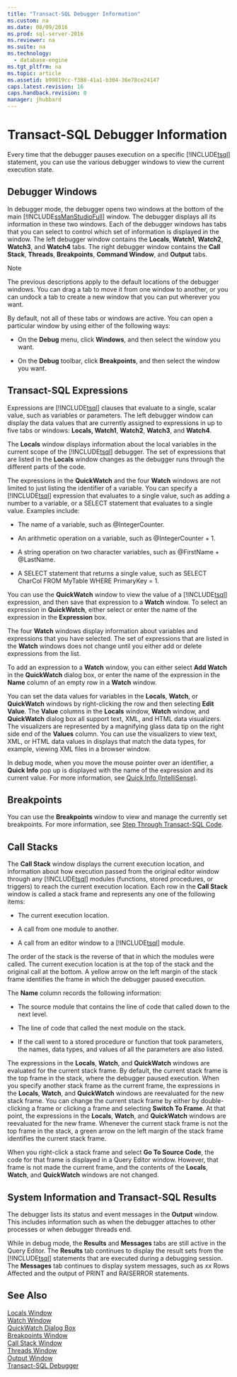 ```yaml
---
title: "Transact-SQL Debugger Information"
ms.custom: na
ms.date: 08/09/2016
ms.prod: sql-server-2016
ms.reviewer: na
ms.suite: na
ms.technology: 
  - database-engine
ms.tgt_pltfrm: na
ms.topic: article
ms.assetid: b99819cc-f388-41a1-b304-36e78ce24147
caps.latest.revision: 16
caps.handback.revision: 0
manager: jhubbard
---
```

# Transact-SQL Debugger Information
Every time that the debugger pauses execution on a specific [!INCLUDE[tsql](../../Topics/TopicNameContainA/tokens/tsql_md.md)] statement, you can use the various debugger windows to view the current execution state.  
  
## Debugger Windows  
 In debugger mode, the debugger opens two windows at the bottom of the main [!INCLUDE[ssManStudioFull](../../Topics/TopicNameContainA/tokens/ssManStudioFull_md.md)] window. The debugger displays all its information in these two windows. Each of the debugger windows has tabs that you can select to control which set of information is displayed in the window. The left debugger window contains the **Locals**, **Watch1**, **Watch2**, **Watch3**, and **Watch4** tabs. The right debugger window contains the **Call Stack**, **Threads**, **Breakpoints**, **Command Window**, and **Output** tabs.  
  
> [!NOTE]  
>  The previous descriptions apply to the default locations of the debugger windows. You can drag a tab to move it from one window to another, or you can undock a tab to create a new window that you can put wherever you want.  
  
 By default, not all of these tabs or windows are active. You can open a particular window by using either of the following ways:  
  
-   On the **Debug** menu, click **Windows**, and then select the window you want.  
  
-   On the **Debug** toolbar, click **Breakpoints**, and then select the window you want.  
  
## Transact-SQL Expressions  
 Expressions are [!INCLUDE[tsql](../../Topics/TopicNameContainA/tokens/tsql_md.md)] clauses that evaluate to a single, scalar value, such as variables or parameters. The left debugger window can display the data values that are currently assigned to expressions in up to five tabs or windows: **Locals, Watch1**, **Watch2**, **Watch3**, and **Watch4**.  
  
 The **Locals** window displays information about the local variables in the current scope of the [!INCLUDE[tsql](../../Topics/TopicNameContainA/tokens/tsql_md.md)] debugger. The set of expressions that are listed in the **Locals** window changes as the debugger runs through the different parts of the code.  
  
 The expressions in the **QuickWatch** and the four **Watch** windows are not limited to just listing the identifier of a variable. You can specify a [!INCLUDE[tsql](../../Topics/TopicNameContainA/tokens/tsql_md.md)] expression that evaluates to a single value, such as adding a number to a variable, or a SELECT statement that evaluates to a single value. Examples include:  
  
-   The name of a variable, such as @IntegerCounter.  
  
-   An arithmetic operation on a variable, such as @IntegerCounter + 1.  
  
-   A string operation on two character variables, such as @FirstName + @LastName.  
  
-   A SELECT statement that returns a single value, such as SELECT CharCol FROM MyTable WHERE PrimaryKey = 1.  
  
 You can use the **QuickWatch** window to view the value of a [!INCLUDE[tsql](../../Topics/TopicNameContainA/tokens/tsql_md.md)] expression, and then save that expression to a **Watch** window. To select an expression in **QuickWatch**, either select or enter the name of the expression in the **Expression** box.  
  
 The four **Watch** windows display information about variables and expressions that you have selected. The set of expressions that are listed in the **Watch** windows does not change until you either add or delete expressions from the list.  
  
 To add an expression to a **Watch** window, you can either select **Add Watch** in the **QuickWatch** dialog box, or enter the name of the expression in the **Name** column of an empty row in a **Watch** window.  
  
 You can set the data values for variables in the **Locals**, **Watch**, or **QuickWatch** windows by right-clicking the row and then selecting **Edit Value**. The **Value** columns in the **Locals** window, **Watch** window, and **QuickWatch** dialog box all support text, XML, and HTML data visualizers. The visualizers are represented by a magnifying glass data tip on the right side end of the **Values** column. You can use the visualizers to view text, XML, or HTML data values in displays that match the data types, for example, viewing XML files in a browser window.  
  
 In debug mode, when you move the mouse pointer over an identifier, a **Quick Info** pop up is displayed with the name of the expression and its current value. For more information, see [Quick Info (IntelliSense)](../../Topics/TopicNameNotContainA/Quick-Info--IntelliSense-.md).  
  
## Breakpoints  
 You can use the **Breakpoints** window to view and manage the currently set breakpoints. For more information, see [Step Through Transact-SQL Code](../../Topics/TopicNameNotContainA/Step-Through-Transact-SQL-Code.md).  
  
## Call Stacks  
 The **Call Stack** window displays the current execution location, and information about how execution passed from the original editor window through any [!INCLUDE[tsql](../../Topics/TopicNameContainA/tokens/tsql_md.md)] modules (functions, stored procedures, or triggers) to reach the current execution location. Each row in the **Call Stack** window is called a stack frame and represents any one of the following items:  
  
-   The current execution location.  
  
-   A call from one module to another.  
  
-   A call from an editor window to a [!INCLUDE[tsql](../../Topics/TopicNameContainA/tokens/tsql_md.md)] module.  
  
 The order of the stack is the reverse of that in which the modules were called. The current execution location is at the top of the stack and the original call at the bottom. A yellow arrow on the left margin of the stack frame identifies the frame in which the debugger paused execution.  
  
 The **Name** column records the following information:  
  
-   The source module that contains the line of code that called down to the next level.  
  
-   The line of code that called the next module on the stack.  
  
-   If the call went to a stored procedure or function that took parameters, the names, data types, and values of all the parameters are also listed.  
  
 The expressions in the **Locals**, **Watch**, and **QuickWatch** windows are evaluated for the current stack frame. By default, the current stack frame is the top frame in the stack, where the debugger paused execution. When you specify another stack frame as the current frame, the expressions in the **Locals**, **Watch**, and **QuickWatch** windows are reevaluated for the new stack frame. You can change the current stack frame by either by double-clicking a frame or clicking a frame and selecting **Switch To Frame**. At that point, the expressions in the **Locals**, **Watch**, and **QuickWatch** windows are reevaluated for the new frame. Whenever the current stack frame is not the top frame in the stack, a green arrow on the left margin of the stack frame identifies the current stack frame.  
  
 When you right-click a stack frame and select **Go To Source Code**, the code for that frame is displayed in a Query Editor window. However, that frame is not made the current frame, and the contents of the **Locals**, **Watch**, and **QuickWatch** windows are not changed.  
  
## System Information and Transact-SQL Results  
 The debugger lists its status and event messages in the **Output** window. This includes information such as when the debugger attaches to other processes or when debugger threads end.  
  
 While in debug mode, the **Results** and **Messages** tabs are still active in the Query Editor. The **Results** tab continues to display the result sets from the [!INCLUDE[tsql](../../Topics/TopicNameContainA/tokens/tsql_md.md)] statements that are executed during a debugging session. The **Messages** tab continues to display system messages, such as *xx* Rows Affected and the output of PRINT and RAISERROR statements.  
  
## See Also  
 [Locals Window](../../Topics/TopicNameNotContainA/Locals-Window.md)   
 [Watch Window](../../Topics/TopicNameNotContainA/Watch-Window.md)   
 [QuickWatch Dialog Box](../../Topics/TopicNameNotContainA/QuickWatch-Dialog-Box.md)   
 [Breakpoints Window](../../Topics/TopicNameNotContainA/Breakpoints-Window.md)   
 [Call Stack Window](../../Topics/TopicNameNotContainA/Call-Stack-Window.md)   
 [Threads Window](../../Topics/TopicNameNotContainA/Threads-Window.md)   
 [Output Window](../../Topics/TopicNameNotContainA/Output-Window.md)   
 [Transact-SQL Debugger](../../Topics/TopicNameNotContainA/Transact-SQL-Debugger.md)